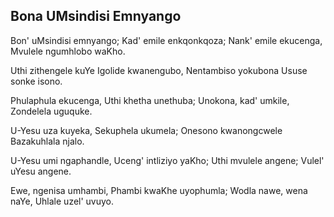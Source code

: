 ## Bona UMsindisi Emnyango

Bon' uMsindisi emnyango; Kad' emile enkqonkqoza;
Nank' emile ekucenga, Mvulele ngumhlobo waKho.

Uthi zithengele kuYe Igolide kwanengubo,
Nentambiso yokubona Ususe sonke isono.

Phulaphula ekucenga, Uthi khetha unethuba;
Unokona, kad' umkile, Zondelela uguquke.

U-Yesu uza kuyeka, Sekuphela ukumela;
Onesono kwanongcwele Bazakuhlala njalo.

U-Yesu umi ngaphandle, Uceng' intliziyo yaKho;
Uthi mvulele angene; Vulel' uYesu angene.

Ewe, ngenisa umhambi, Phambi kwaKhe uyophumla;
Wodla nawe, wena naYe, Uhlale uzel' uvuyo.

